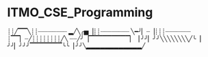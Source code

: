 # ITMO_CSE_Programming

┊┊╱▔▔╲┊┊┈┈┈┈┈┈┈┈
▂╱╲╭▅▕┊┊┈┈┈┈┈┈┈┈
╲━╯▏┈▕┊┊┊┈┈┈┈┈┈┈
┊▔▔▏┈╱┊┊┊┊┊┊┊┊╱╲
┈┈╱╯▕▔▔▔▔▔▔▔▔▔▏▕
╯╯▏╯╯╲╲╲╲╲╲╲╲╱╰▕
╯╯▏╯╯╯▔▔▔▔▔▔▔╰╰▕
╯╯╲▂▂▂▂▂▂▂▂▂▂▂▂╱
